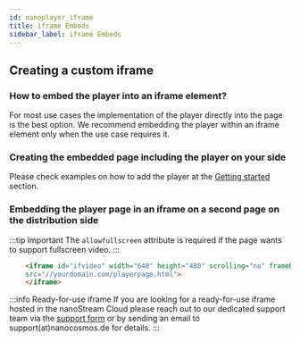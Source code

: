 ```yaml
---
id: nanoplayer_iframe
title: iframe Embeds 
sidebar_label: iframe Embeds
---
```


## Creating a custom iframe


### How to embed the player into an iframe element?

For most use cases the implementation of the player directly into the page is the best option. We recommend embedding the player within an iframe element only when the use case requires it.

### Creating the embedded page including the player on your side

Please check examples on how to add the player at the [Getting started](./nanoplayer_getting_started/) section.

### Embedding the player page in an iframe on a second page on the distribution side

:::tip Important 
 The `allowfullscreen` attribute is required if the page wants to support fullscreen video.
:::

```html
    <iframe id="ifvideo" width="640" height="480" scrolling="no" frameborder="0" allowfullscreen=""
    src="//yourdomain.com/playerpage.html">
    </iframe>
```

:::info Ready-for-use iframe
If you are looking for a ready-for-use iframe hosted in the nanoStream Cloud please reach out to our dedicated support team via the [support form](https://www.nanocosmos.de/support) or by sending an email to support(at)nanocosmos.de for details.
:::